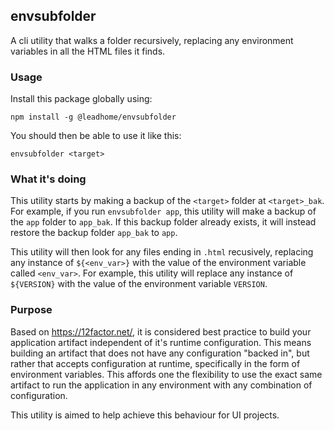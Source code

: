 ## envsubfolder

A cli utility that walks a folder recursively, replacing any environment variables in all the HTML files it finds. 

### Usage

Install this package globally using:

`npm install -g @leadhome/envsubfolder`

You should then be able to use it like this:

`envsubfolder <target>`

### What it's doing

This utility starts by making a backup of the `<target>` folder at `<target>_bak`. For example, if you run `envsubfolder app`, this utility will make a backup of the `app` folder to `app_bak`. If this backup folder already exists, it will instead restore the backup folder `app_bak` to `app`.

This utility will then look for any files ending in `.html` recusively, replacing any instance of `${<env_var>}` with the value of the environment variable called `<env_var>`. For example, this utility will replace any instance of `${VERSION}` with the value of the environment variable `VERSION`. 

### Purpose

Based on https://12factor.net/, it is considered best practice to build your application artifact independent of it's runtime configuration. This means building an artifact that does not have any configuration "backed in", but rather that accepts configuration at runtime, specifically in the form of environment variables. This affords one the flexibility to use the exact same artifact to run the application in any environment with any combination of configuration. 

This utility is aimed to help achieve this behaviour for UI projects. 
